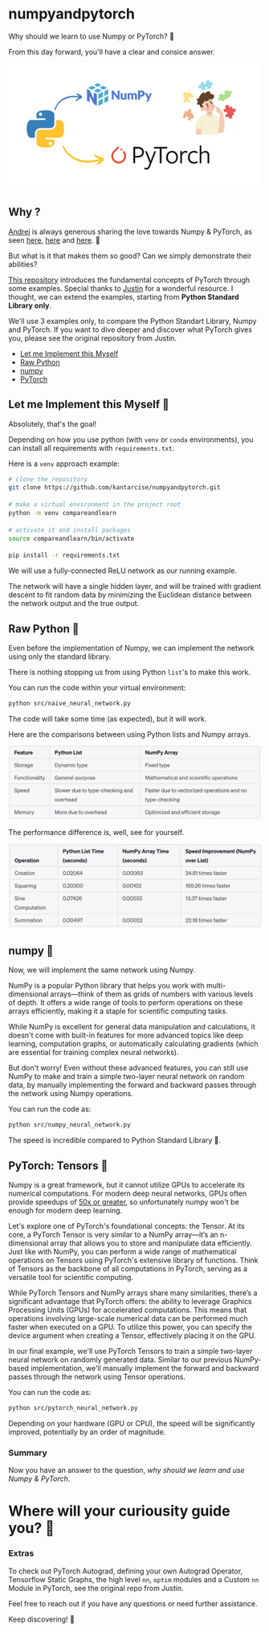 # numpyandpytorch

Why should we learn to use Numpy or PyTorch? 🤔

From this day forward, you'll have a clear and consice answer.

![pythonNumpyPyTorch header image](pythonNumpyPyTorch.png)

## Why ? 

[Andrej](https://karpathy.ai/) is always generous sharing the love towards Numpy & PyTorch, as seen [here](https://github.com/karpathy/nanoGPT?tab=readme-ov-file#install), [here](https://youtu.be/oBklltKXtDE?t=649) and [here](https://youtu.be/l8pRSuU81PU?t=251). 💚

But what is it that makes them so good? Can we simply demonstrate their abilities?

[This repository](https://github.com/jcjohnson/pytorch-examples) introduces the fundamental concepts of PyTorch through some examples. Special thanks to [Justin](https://github.com/jcjohnson) for a wonderful resource. I thought, we can extend the examples, starting from **Python Standard Library only**.

We'll use 3 examples only, to compare the Python Standart Library, Numpy and PyTorch. If you want to dive deeper and discover what PyTorch gives you, please see the original repository from Justin.

- <a href='#let-me-implement-this-myself-🤹'>Let me Implement this Myself</a>
- <a href='#raw-python-🤭'>Raw Python</a>
- <a href='#numpy-🤨'>numpy</a>
- <a href='#pytorch-tensors-🤔'>PyTorch</a>

## Let me Implement this Myself 🤹

Absolutely, that's the goal!

Depending on how you use python (with `venv` or `conda` environments), you can install all requirements with `requirements.txt`.

Here is a `venv` approach example:

```bash
# clone the repository
git clone https://github.com/kantarcise/numpyandpytorch.git

# make a virtual environment in the project root
python -m venv compareandlearn

# activate it and install packages
source compareandlearn/bin/activate

pip install -r requirements.txt
```

We will use a fully-connected ReLU network as our running example. 

The network will have a single hidden layer, and will be trained with gradient descent to fit random data by minimizing the Euclidean distance between the network output and the true output.

## Raw Python 🤭

Even before the implementation of Numpy, we can implement the network using only the standard library.

There is nothing stopping us from using Python `list`'s to make this work.

You can run the code within your virtual environment:

```bash
python src/naive_neural_network.py
```

The code will take some time (as expected), but it will work.

Here are the comparisons between using Python lists and Numpy arrays.

![Lists Versus Numpy](images/listvsnumpysummary.jpg)

The performance difference is, well, see for yourself.

![Performance Comparison](images/listvsnumpyperf.jpg)

## numpy 🤨

Now, we will implement the same network using Numpy.

NumPy is a popular Python library that helps you work with multi-dimensional arrays—think of them as grids of numbers with various levels of depth. It offers a wide range of tools to perform operations on these arrays efficiently, making it a staple for scientific computing tasks.

While NumPy is excellent for general data manipulation and calculations, it doesn't come with built-in features for more advanced topics like deep learning, computation graphs, or automatically calculating gradients (which are essential for training complex neural networks).

But don't worry! Even without these advanced features, you can still use NumPy to make and train a simple two-layer neural network on random data, by manually implementing the forward and backward passes through the network using Numpy operations.

You can run the code as:

```bash
python src/numpy_neural_network.py
```

The speed is incredible compared to Python Standard Library 🍓.

## PyTorch: Tensors 🤔

Numpy is a great framework, but it cannot utilize GPUs to accelerate its numerical computations. For modern deep neural networks, GPUs often provide speedups of [50x or greater](https://github.com/jcjohnson/cnn-benchmarks), so unfortunately numpy won't be enough for modern deep learning.

Let's explore one of PyTorch's foundational concepts: the Tensor. At its core, a PyTorch Tensor is very similar to a NumPy array—it’s an n-dimensional array that allows you to store and manipulate data efficiently. Just like with NumPy, you can perform a wide range of mathematical operations on Tensors using PyTorch's extensive library of functions. Think of Tensors as the backbone of all computations in PyTorch, serving as a versatile tool for scientific computing.

While PyTorch Tensors and NumPy arrays share many similarities, there’s a significant advantage that PyTorch offers: the ability to leverage Graphics Processing Units (GPUs) for accelerated computations. This means that operations involving large-scale numerical data can be performed much faster when executed on a GPU. To utilize this power, you can specify the device argument when creating a Tensor, effectively placing it on the GPU.

In our final example, we'll use PyTorch Tensors to train a simple two-layer neural network on randomly generated data. Similar to our previous NumPy-based implementation, we'll manually implement the forward and backward passes through the network using Tensor operations.

You can run the code as:

```bash
python src/pytorch_neural_network.py
```

Depending on your hardware (GPU or CPU), the speed will be significantly improved, potentially by an order of magnitude.

### Summary

Now you have an answer to the question, *why should we learn and use Numpy & PyTorch*.

# Where will your curiousity guide you? 🌠

### Extras

To check out PyTorch Autograd, defining your own Autograd Operator, Tensorflow Static Graphs, the high level `nn`, `optim` modules and a Custom `nn` Module in PyTorch, see the original repo from Justin. 

Feel free to reach out if you have any questions or need further assistance. 

Keep discovering! 🚀
